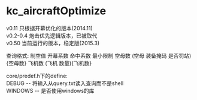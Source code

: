 kc_aircraftOptimize
===================
v0.11 只根据开幕优化的版本(2014.11)  
v0.2-0.4 炮击优先逻辑版本，已被取代  
v0.50 当前运行的版本，稳定版(2015.3)  

查询格式:
制空值 开幕系数 命中系数 最小限制 空母数 (空母 装备掩码 是否罚站){空母数} 飞机数 (飞机 数量){飞机数}

core/predef.h下的define:  
DEBUG -- 将输入从query.txt读入查询而不是shell  
WINDOWS -- 是否使用windows的库  
